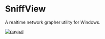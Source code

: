 # SniffView

A realtime network grapher utility for Windows.

[![paypal](https://www.paypalobjects.com/it_IT/i/btn/btn_donateCC_LG.gif)](https://paypal.me/EliaZanaboni)